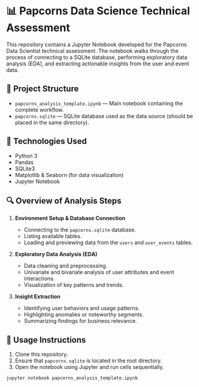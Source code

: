 # 📊 Papcorns Data Science Technical Assessment

This repository contains a Jupyter Notebook developed for the Papcorns Data Scientist technical assessment. The notebook walks through the process of connecting to a SQLite database, performing exploratory data analysis (EDA), and extracting actionable insights from the user and event data.

## 📁 Project Structure

- `papcorns_analysis_template.ipynb` — Main notebook containing the complete workflow.
- `papcorns.sqlite` — SQLite database used as the data source (should be placed in the same directory).

## 🧰 Technologies Used

- Python 3
- Pandas
- SQLite3
- Matplotlib & Seaborn (for data visualization)
- Jupyter Notebook

## 🔍 Overview of Analysis Steps

1. **Environment Setup & Database Connection**
   - Connecting to the `papcorns.sqlite` database.
   - Listing available tables.
   - Loading and previewing data from the `users` and `user_events` tables.

2. **Exploratory Data Analysis (EDA)**
   - Data cleaning and preprocessing.
   - Univariate and bivariate analysis of user attributes and event interactions.
   - Visualization of key patterns and trends.

3. **Insight Extraction**
   - Identifying user behaviors and usage patterns.
   - Highlighting anomalies or noteworthy segments.
   - Summarizing findings for business relevance.

## 📌 Usage Instructions

1. Clone this repository.
2. Ensure that `papcorns.sqlite` is located in the root directory.
3. Open the notebook using Jupyter and run cells sequentially.

```bash
jupyter notebook papcorns_analysis_template.ipynb

